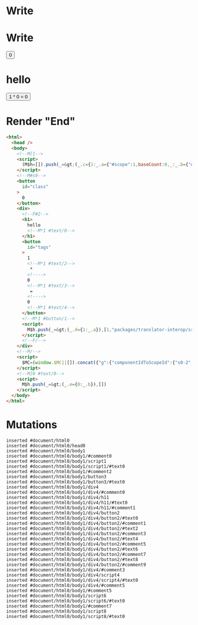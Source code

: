 # Write
  <!M[1><script>(M$h=[]).push(_=>(_.c={1:_.a={"#scope":1,baseCount:0,_:_.b={"#scope":0,multiplier:1,"#text/0(":_._["@marko/tags-compat-5-to-6"](_._["packages/translator-interop/src/__tests__/fixtures/interop-tag-params-tags-to-class/components/class-layout.marko"])}},2:{m5c:"s0","#scope":2}},_.b["#text/0!"]=_.a,_.c),[])</script>


# Write
  <!--M#s0--><button id=class>0</button><div><!--F#2--><h1>hello<!M*1 #text/0></h1><button id=tags>1<!M*1 #text/2> * <!>0<!M*1 #text/3> = <!>0<!M*1 #text/4></button><!M*1 #button/1><script>M$h.push(_=>(_.d={1:_.a}),[1,"packages/translator-interop/src/__tests__/fixtures/interop-tag-params-tags-to-class/template.marko_1_multiplier/subscriber",1,"packages/translator-interop/src/__tests__/fixtures/interop-tag-params-tags-to-class/template.marko_1_multiplier",])</script><!--F/--></div><!--M/--><script>$MC=(window.$MC||[]).concat({"g":{"componentIdToScopeId":{"s0-2":1}},"w":[["s0",0,{"renderBody":["packages/translator-interop/src/__tests__/fixtures/interop-tag-params-tags-to-class/template.marko_1_renderer"]},{"f":1,"r":["packages/translator-interop/src/__tests__/fixtures/interop-tag-params-tags-to-class/template.marko_1_renderer"]}]],"t":["packages/translator-interop/src/__tests__/fixtures/interop-tag-params-tags-to-class/components/class-layout.marko"]})</script><!M]0 #text/0><script>M$h.push(_=>(_.e={0:_.b}),[])</script>


# Render "End"
```html
<html>
  <head />
  <body>
    <!--M[1-->
    <script>
      (M$h=[]).push(_=&gt;(_.c={1:_.a={"#scope":1,baseCount:0,_:_.b={"#scope":0,multiplier:1,"#text/0(":_._["@marko/tags-compat-5-to-6"](_._["packages/translator-interop/src/__tests__/fixtures/interop-tag-params-tags-to-class/components/class-layout.marko"])}},2:{m5c:"s0","#scope":2}},_.b["#text/0!"]=_.a,_.c),[])
    </script>
    <!--M#s0-->
    <button
      id="class"
    >
      0
    </button>
    <div>
      <!--F#2-->
      <h1>
        hello
        <!--M*1 #text/0-->
      </h1>
      <button
        id="tags"
      >
        1
        <!--M*1 #text/2-->
         * 
        <!---->
        0
        <!--M*1 #text/3-->
         = 
        <!---->
        0
        <!--M*1 #text/4-->
      </button>
      <!--M*1 #button/1-->
      <script>
        M$h.push(_=&gt;(_.d={1:_.a}),[1,"packages/translator-interop/src/__tests__/fixtures/interop-tag-params-tags-to-class/template.marko_1_multiplier/subscriber",1,"packages/translator-interop/src/__tests__/fixtures/interop-tag-params-tags-to-class/template.marko_1_multiplier",])
      </script>
      <!--F/-->
    </div>
    <!--M/-->
    <script>
      $MC=(window.$MC||[]).concat({"g":{"componentIdToScopeId":{"s0-2":1}},"w":[["s0",0,{"renderBody":["packages/translator-interop/src/__tests__/fixtures/interop-tag-params-tags-to-class/template.marko_1_renderer"]},{"f":1,"r":["packages/translator-interop/src/__tests__/fixtures/interop-tag-params-tags-to-class/template.marko_1_renderer"]}]],"t":["packages/translator-interop/src/__tests__/fixtures/interop-tag-params-tags-to-class/components/class-layout.marko"]})
    </script>
    <!--M]0 #text/0-->
    <script>
      M$h.push(_=&gt;(_.e={0:_.b}),[])
    </script>
  </body>
</html>
```

# Mutations
```
inserted #document/html0
inserted #document/html0/head0
inserted #document/html0/body1
inserted #document/html0/body1/#comment0
inserted #document/html0/body1/script1
inserted #document/html0/body1/script1/#text0
inserted #document/html0/body1/#comment2
inserted #document/html0/body1/button3
inserted #document/html0/body1/button3/#text0
inserted #document/html0/body1/div4
inserted #document/html0/body1/div4/#comment0
inserted #document/html0/body1/div4/h11
inserted #document/html0/body1/div4/h11/#text0
inserted #document/html0/body1/div4/h11/#comment1
inserted #document/html0/body1/div4/button2
inserted #document/html0/body1/div4/button2/#text0
inserted #document/html0/body1/div4/button2/#comment1
inserted #document/html0/body1/div4/button2/#text2
inserted #document/html0/body1/div4/button2/#comment3
inserted #document/html0/body1/div4/button2/#text4
inserted #document/html0/body1/div4/button2/#comment5
inserted #document/html0/body1/div4/button2/#text6
inserted #document/html0/body1/div4/button2/#comment7
inserted #document/html0/body1/div4/button2/#text8
inserted #document/html0/body1/div4/button2/#comment9
inserted #document/html0/body1/div4/#comment3
inserted #document/html0/body1/div4/script4
inserted #document/html0/body1/div4/script4/#text0
inserted #document/html0/body1/div4/#comment5
inserted #document/html0/body1/#comment5
inserted #document/html0/body1/script6
inserted #document/html0/body1/script6/#text0
inserted #document/html0/body1/#comment7
inserted #document/html0/body1/script8
inserted #document/html0/body1/script8/#text0
```